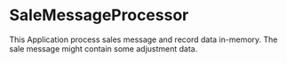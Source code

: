 # SaleMessageProcessor
This Application process sales message and record data in-memory. The sale message might contain some adjustment data.
